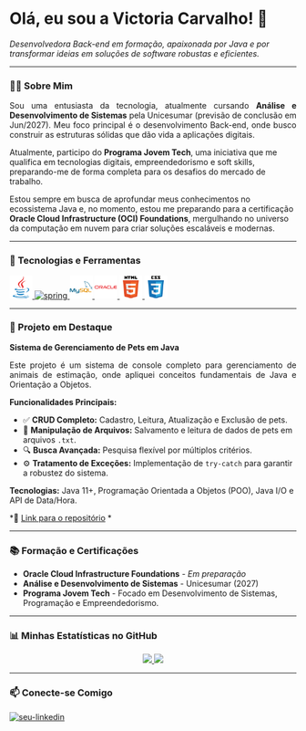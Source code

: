 # Olá, eu sou a Victoria Carvalho! 👋

<p align="left">
  <em>Desenvolvedora Back-end em formação, apaixonada por Java e por transformar ideias em soluções de software robustas e eficientes.</em>
</p>

---

### 👩‍💻 Sobre Mim

<p align="justify">
Sou uma entusiasta da tecnologia, atualmente cursando <strong>Análise e Desenvolvimento de Sistemas</strong> pela Unicesumar (previsão de conclusão em Jun/2027). Meu foco principal é o desenvolvimento Back-end, onde busco construir as estruturas sólidas que dão vida a aplicações digitais.

Atualmente, participo do <strong>Programa Jovem Tech</strong>, uma iniciativa que me qualifica em tecnologias digitais, empreendedorismo e soft skills, preparando-me de forma completa para os desafios do mercado de trabalho.

Estou sempre em busca de aprofundar meus conhecimentos no ecossistema Java e, no momento, estou me preparando para a certificação <strong>Oracle Cloud Infrastructure (OCI) Foundations</strong>, mergulhando no universo da computação em nuvem para criar soluções escaláveis e modernas.
</p>

---

### 🚀 Tecnologias e Ferramentas

<p align="left">
  <a href="https://www.java.com" target="_blank" rel="noreferrer">
    <img src="https://raw.githubusercontent.com/devicons/devicon/master/icons/java/java-original.svg" alt="java" width="40" height="40"/>
  </a>
  <a href="https://spring.io/" target="_blank" rel="noreferrer">
    <img src="https://www.vectorlogo.zone/logos/springio/springio-icon.svg" alt="spring" width="40" height="40"/>
  </a>
  <a href="https://www.mysql.com/" target="_blank" rel="noreferrer">
    <img src="https://raw.githubusercontent.com/devicons/devicon/master/icons/mysql/mysql-original-wordmark.svg" alt="mysql" width="40" height="40"/>
  </a>
   <a href="https://www.oracle.com/cloud/" target="_blank" rel="noreferrer">
    <img src="https://raw.githubusercontent.com/devicons/devicon/master/icons/oracle/oracle-original.svg" alt="oracle" width="40" height="40"/>
  </a>
  <a href="https://www.w3.org/html/" target="_blank" rel="noreferrer">
    <img src="https://raw.githubusercontent.com/devicons/devicon/master/icons/html5/html5-original-wordmark.svg" alt="html5" width="40" height="40"/>
  </a>
  <a href="https://www.w3.org/css/" target="_blank" rel="noreferrer">
    <img src="https://raw.githubusercontent.com/devicons/devicon/master/icons/css3/css3-original-wordmark.svg" alt="css3" width="40" height="40"/>
  </a>
</p>

---

### 🌟 Projeto em Destaque

**Sistema de Gerenciamento de Pets em Java**

<p align="justify">
Este projeto é um sistema de console completo para gerenciamento de animais de estimação, onde apliquei conceitos fundamentais de Java e Orientação a Objetos.
</p>

**Funcionalidades Principais:**
- ✅ **CRUD Completo:** Cadastro, Leitura, Atualização e Exclusão de pets.
- 💾 **Manipulação de Arquivos:** Salvamento e leitura de dados de pets em arquivos `.txt`.
- 🔍 **Busca Avançada:** Pesquisa flexível por múltiplos critérios.
- ⚙️ **Tratamento de Exceções:** Implementação de `try-catch` para garantir a robustez do sistema.

**Tecnologias:** Java 11+, Programação Orientada a Objetos (POO), Java I/O e API de Data/Hora.

*🔗 [Link para o repositório](https://github.com/Victoria-edv/Sistema-de-Cadastros-de-Animais.git) *

---

### 📚 Formação e Certificações

- **Oracle Cloud Infrastructure Foundations** - *Em preparação*
- **Análise e Desenvolvimento de Sistemas** - Unicesumar (2027)
- **Programa Jovem Tech** - Focado em Desenvolvimento de Sistemas, Programação e Empreendedorismo.

---

### 📊 Minhas Estatísticas no GitHub

<p align="center">
  <a href="https://github.com/Victoria-edv">
    <img height="180em" src="https://github-readme-stats.vercel.app/api?username=Victoria-edv&show_icons=true&theme=dracula&include_all_commits=true&count_private=true"/>
    <img height="180em" src="https://github-readme-stats.vercel.app/api/top-langs/?username=Victoria-edv&layout=compact&langs_count=7&theme=dracula"/>
  </a>
</p>

---

### 📫 Conecte-se Comigo

<p align="left">
  <a href="https://www.linkedin.com/in/victoria-carvalho11/" target="blank">
    <img align="center" src="https://raw.githubusercontent.com/rahuldkjain/github-profile-readme-generator/master/src/images/icons/Social/linked-in-alt.svg" alt="seu-linkedin" height="30" width="40" />
  </a>
  </p>
